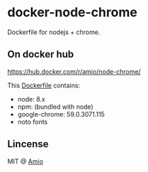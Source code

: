 # docker-node-chrome

Dockerfile for nodejs + chrome.

## On docker hub

https://hub.docker.com/r/amio/node-chrome/

This [Dockerfile](/Dockerfile) contains:

- node: 8.x
- npm: (bundled with node)
- google-chrome: 59.0.3071.115
- noto fonts

## Lincense

MIT @ [Amio](https://github.com/amio)
